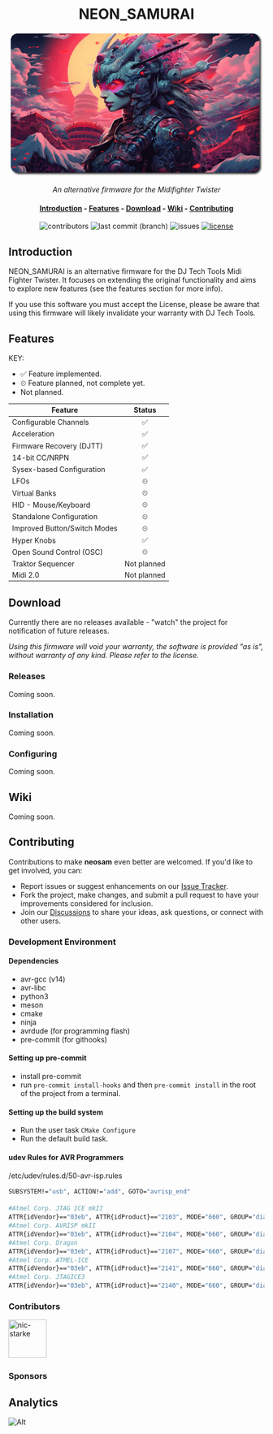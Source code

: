 <div align="center">
  <h1>NEON_SAMURAI</h1>

  <img src="./logo.png" alt="NEON_SAMURAI" style="max-width: 500px; max-height: 200;">

<i>An alternative firmware for the Midifighter Twister</i>

  <h4 align="center">
    <a href="#introduction">Introduction</a> -
    <a href="#features">Features</a> -
    <a href="#download">Download</a> -
    <a href="#wiki">Wiki</a> -
    <a href="#contributing">Contributing</a>
  </h4>

  <p>
    <img alt="contributors" src="https://img.shields.io/github/contributors/nic-starke/neon_samurai">
    <img alt="last commit (branch)" src="https://img.shields.io/github/last-commit/nic-starke/neon_samurai/main">
    <img alt="issues" src="https://img.shields.io/github/issues/nic-starke/neon_samurai">
    <a href="https://github.com/nic-starke/neon_samurai/blob/main/LICENSE"> <img alt="license" src="https://img.shields.io/github/license/nic-starke/neon_samurai"> </a>
  </p>

</div>

## Introduction

NEON_SAMURAI is an alternative firmware for the DJ Tech Tools Midi Fighter Twister. It focuses on extending the original functionality and aims to explore new features (see the features section for more info).

If you use this software you must accept the License, please be aware that using this firmware will likely invalidate your warranty with DJ Tech Tools.

## Features

KEY:

- ✅ Feature implemented.
- ⏲ Feature planned, not complete yet.
- Not planned.

| Feature                      |   Status    |
| ---------------------------- | :---------: |
| Configurable Channels        |     ✅      |
| Acceleration                 |     ✅      |
| Firmware Recovery (DJTT)     |     ✅      |
| 14-bit CC/NRPN               |     ✅      |
| Sysex-based Configuration    |     ✅      |
| LFOs                         |      ⏲      |
| Virtual Banks                |      ⏲      |
| HID - Mouse/Keyboard         |      ⏲      |
| Standalone Configuration     |      ⏲      |
| Improved Button/Switch Modes |      ⏲      |
| Hyper Knobs                  |     ✅      |
| Open Sound Control (OSC)     |      ⏲      |
| Traktor Sequencer            | Not planned |
| Midi 2.0                     | Not planned |

## Download

Currently there are no releases available - "watch" the project for notification of future releases.

<i> Using this firmware will void your warranty, the software is provided "as is", without warranty of any kind. Please refer to the license.</i>

### Releases

Coming soon.

### Installation

Coming soon.

### Configuring

Coming soon.

## Wiki

Coming soon.

## Contributing

Contributions to make **neosam** even better are welcomed. If you'd like to get involved, you can:

- Report issues or suggest enhancements on our [Issue Tracker](https://github.com/nic-starke/neon_samurai/issues).
- Fork the project, make changes, and submit a pull request to have your improvements considered for inclusion.
- Join our [Discussions](https://github.com/nic-starke/neon_samurai/discussions) to share your ideas, ask questions, or connect with other users.

### Development Environment

#### Dependencies

- avr-gcc (v14)
- avr-libc
- python3
- meson
- cmake
- ninja
- avrdude (for programming flash)
- pre-commit (for githooks)

#### Setting up pre-commit

- install pre-commit
- run `pre-commit install-hooks` and then `pre-commit install` in the root of the project from a terminal.

#### Setting up the build system

- Run the user task `CMake Configure`
- Run the default build task.

#### udev Rules for AVR Programmers

/etc/udev/rules.d/50-avr-isp.rules

```bash
SUBSYSTEM!="usb", ACTION!="add", GOTO="avrisp_end"

#Atmel Corp. JTAG ICE mkII
ATTR{idVendor}=="03eb", ATTR{idProduct}=="2103", MODE="660", GROUP="dialout"
#Atmel Corp. AVRISP mkII
ATTR{idVendor}=="03eb", ATTR{idProduct}=="2104", MODE="660", GROUP="dialout"
#Atmel Corp. Dragon
ATTR{idVendor}=="03eb", ATTR{idProduct}=="2107", MODE="660", GROUP="dialout"
#Atmel Corp. ATMEL-ICE
ATTR{idVendor}=="03eb", ATTR{idProduct}=="2141", MODE="660", GROUP="dialout"
#Atmel Corp. JTAGICE3
ATTR{idVendor}=="03eb", ATTR{idProduct}=="2140", MODE="660", GROUP="dialout"
```

### Contributors

<a href="https://github.com/nic-starke"><img src="https://avatars.githubusercontent.com/u/10380155?v=4" title="nic-starke" width="75" height="75"></a>

### Sponsors

## Analytics

![Alt](https://repobeats.axiom.co/api/embed/349b4dffd3819c8746b8d91e4de04beaabb05ebe.svg "Repobeats analytics image")
